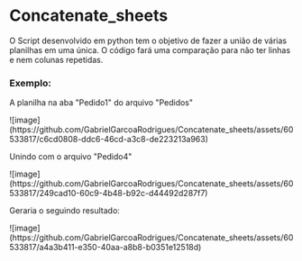 # Concatenate_sheets

O Script desenvolvido em python tem o objetivo de fazer a união de várias planilhas em uma única.
O código fará uma comparação para não ter linhas e nem colunas repetidas.

<h3>Exemplo:</h3>
<p>A planilha na aba "Pedido1" do arquivo "Pedidos"</p>
![image](https://github.com/GabrielGarcoaRodrigues/Concatenate_sheets/assets/60533817/c6cd0808-ddc6-46cd-a3c8-de223213a963)

<p>Unindo com o arquivo "Pedido4"</p>
![image](https://github.com/GabrielGarcoaRodrigues/Concatenate_sheets/assets/60533817/249cad10-60c9-4b48-b92c-d44492d287f7)

<p>Geraria o seguindo resultado:</p>
![image](https://github.com/GabrielGarcoaRodrigues/Concatenate_sheets/assets/60533817/a4a3b411-e350-40aa-a8b8-b0351e12518d)

